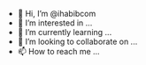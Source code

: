 - 👋 Hi, I’m @ihabibcom
- 👀 I’m interested in ...
- 🌱 I’m currently learning ...
- 💞️ I’m looking to collaborate on ...
- 📫 How to reach me ...

<!---
ihabibcom/ihabibcom is a ✨ special ✨ repository because its `README.md` (this file) appears on your GitHub profile.
You can click the Preview link to take a look at your changes.
--->
